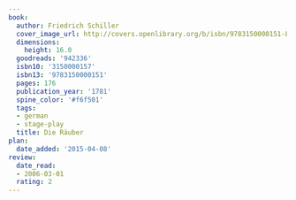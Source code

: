 ```yaml
---
book:
  author: Friedrich Schiller
  cover_image_url: http://covers.openlibrary.org/b/isbn/9783150000151-L.jpg
  dimensions:
    height: 16.0
  goodreads: '942336'
  isbn10: '3150000157'
  isbn13: '9783150000151'
  pages: 176
  publication_year: '1781'
  spine_color: '#f6f501'
  tags:
  - german
  - stage-play
  title: Die Räuber
plan:
  date_added: '2015-04-08'
review:
  date_read:
  - 2006-03-01
  rating: 2
---
```

